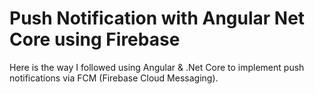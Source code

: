 # Push Notification with Angular Net Core using Firebase
 Here is the way I followed using Angular & .Net Core to implement push notifications via FCM (Firebase Cloud Messaging).
